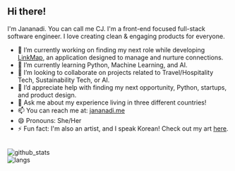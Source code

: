 ## Hi there!
I'm Jananadi. You can call me CJ. I'm a front-end focused full-stack software engineer. I love creating clean & engaging products for everyone. 

- 🔭 I’m currently working on finding my next role while developing [LinkMap](https://linkmap.app/), an application designed to manage and nurture connections.
- 🌱 I’m currently learning Python, Machine Learning, and AI.
- 👯 I’m looking to collaborate on projects related to Travel/Hospitality Tech, Sustainability Tech, or AI.
- 🤔 I’d appreciate help with finding my next opportunity, Python, startups, and product design.
- 💬 Ask me about my experience living in three different countries!
- 📫 You can reach me at: [jananadi.me](https://www.jananadi.me/)
- 😄 Pronouns: She/Her
- ⚡ Fun fact: I'm also an artist, and I speak Korean! Check out my art [here](https://canvasconfetti.art/).
<br />
<img alt="github_stats" src="https://github-readme-stats.vercel.app/api?username=jananadiw&show_icons=true&theme=transparent"/>
<br />
<img alt="langs" src="https://github-readme-stats.vercel.app/api/top-langs/?username=jananadiw&layout=compact" />
